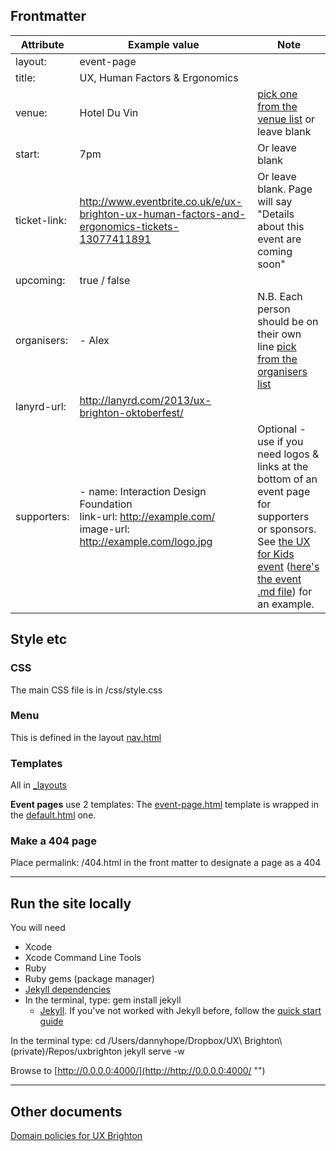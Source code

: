 ## Frontmatter

| Attribute		| Example value		| Note	|
|----------		|----------		|------		|
| layout:			| event-page |
| title:			| UX, Human Factors & Ergonomics |
| venue: | Hotel Du Vin | [pick one from the venue list](https://github.com/dannyhope/uxbrighton/edit/gh-pages/_includes/venues.html "") or leave blank |
| start: | 7pm | Or leave blank |
| ticket-link: | http://www.eventbrite.co.uk/e/ux-brighton-ux-human-factors-and-ergonomics-tickets-13077411891 |  Or leave blank. Page will say "Details about this event are coming soon"  |
| upcoming: | true / false |    |
| organisers: | - Alex | N.B. Each person should be on their own line [pick from the organisers list](https://github.com/dannyhope/uxbrighton/edit/gh-pages/_includes/organisers.html "") |
| lanyrd-url: | http://lanyrd.com/2013/ux-brighton-oktoberfest/ |
|supporters:|  - name: Interaction Design Foundation<br>link-url: http://example.com/<br>image-url: http://example.com/logo.jpg  | Optional - use if you need logos & links at the bottom of an event page for supporters or sponsors. See [the UX for Kids event](http://uxbrighton.org.uk/UX-for-kids/) ([here's the event .md file](https://github.com/dannyhope/uxbrighton/blob/gh-pages/_posts/2015-03-10-UX-for-kids.md)) for an example.

## Style etc

### CSS

The main CSS file is in /css/style.css

### Menu

This is defined in the layout  [nav.html](https://github.com/dannyhope/uxbrighton/edit/gh-pages/_includes/nav.html "")

### Templates

All in [_layouts](https://github.com/dannyhope/uxbrighton/tree/gh-pages/_layouts "")

**Event pages** use 2 templates: The [event-page.html](https://github.com/dannyhope/uxbrighton/edit/gh-pages/_layouts/event-page.html "") template is wrapped in the [default.html](https://github.com/dannyhope/uxbrighton/edit/gh-pages/_layouts/default.html "") one.

### Make a 404 page

Place permalink: /404.html in the front matter to designate a page as a 404

------

## Run the site locally

You will need

- Xcode 
- Xcode Command Line Tools 
- Ruby
- Ruby gems (package manager)
- [Jekyll dependencies](http://jekyllrb.com/docs/installation/)
- In the terminal, type: gem install jekyll
	-  [Jekyll](http://jekyllrb.com/). If you've not worked with Jekyll before, follow the [quick start guide](http://jekyllrb.com/docs/quickstart/)

In the terminal type:
cd /Users/dannyhope/Dropbox/UX\ Brighton\ \(private\)/Repos/uxbrighton
jekyll serve -w

Browse to [http://0.0.0.0:4000/](http://http://0.0.0.0:4000/ "")

-------

## Other documents
[Domain policies for UX Brighton](https://docs.google.com/document/d/1WYetelsk-EcrE3R5BDW7dkCgERkmAcYa88RYGyrh_PQ/edit?ts=5c8119e2# )
